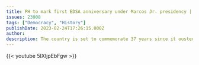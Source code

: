 ```yaml
---
title: PH to mark first EDSA anniversary under Marcos Jr. presidency | The Final Word
issues: 23008
tags: ["Democracy", "History"]
publishDate: 2023-02-24T17:26:15.000Z
author: 
description: The country is set to commemorate 37 years since it ousted the late dictator Ferdinand Edralin Marcos but this time, under the presidency of his son.
---
```



{{< youtube 5IXIjpEbFgw >}}